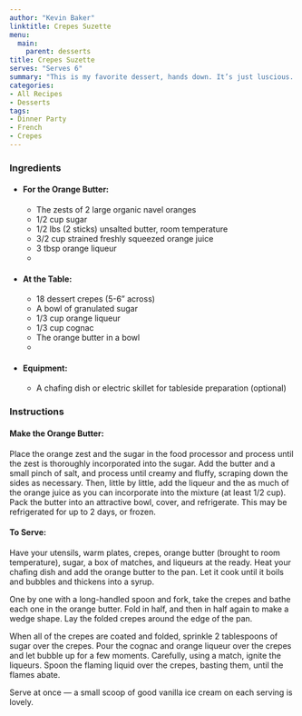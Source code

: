 ```yaml
---
author: "Kevin Baker"
linktitle: Crepes Suzette
menu:
  main:
    parent: desserts
title: Crepes Suzette
serves: "Serves 6"
summary: "This is my favorite dessert, hands down. It’s just luscious. The crepes and the butter can be prepared well in advance. Add drama to dinner by doing the fiery final steps table-side in a chafing dish or electric skillet. Halve the recipe to serve 2-3 people."
categories:
- All Recipes
- Desserts
tags:
- Dinner Party
- French
- Crepes
---
```


### Ingredients

<div class="ingredient-list">

* #### For the Orange Butter:
  * The zests of 2 large organic navel oranges
  * 1/2 cup sugar
  * 1/2 lbs (2 sticks) unsalted butter, room temperature
  * 3/2 cup strained freshly squeezed orange juice
  * 3 tbsp orange liqueur 
  * 
* #### At the Table:
  * 18 dessert crepes (5-6” across)
  * A bowl of granulated sugar
  * 1/3 cup orange liqueur
  * 1/3 cup cognac
  * The orange butter in a bowl
  * 
* #### Equipment:
  * A chafing dish or electric skillet for tableside preparation (optional)
  
</div>

### Instructions
#### Make the Orange Butter:
Place the orange zest and the sugar in the food processor and process until the zest is thoroughly incorporated into the sugar. Add the butter and a small pinch of salt, and process until creamy and fluffy, scraping down the sides as necessary. Then, little by little, add the liqueur and the as much of the orange juice as you can incorporate into the mixture (at least 1/2 cup). Pack the butter into an attractive bowl, cover, and refrigerate.  This may be refrigerated for up to 2 days, or frozen.

#### To Serve:
Have your utensils, warm plates, crepes, orange butter (brought to room temperature), sugar, a box of matches, and liqueurs at the ready. Heat your chafing dish and add the orange butter to the pan. Let it cook until it boils and bubbles and thickens into a syrup.

One by one with a long-handled spoon and fork, take the crepes and bathe each one in the orange butter. Fold in half, and then in half again to make a wedge shape.  Lay the folded crepes around the edge of the pan.

When all of the crepes are coated and folded, sprinkle 2 tablespoons of sugar over the crepes. Pour the cognac and orange liqueur over the crepes and let bubble up for a few moments. Carefully, using a match, ignite the liqueurs.  Spoon the flaming liquid over the crepes, basting them, until the flames abate. 

Serve at once — a small scoop of good vanilla ice cream on each serving is lovely.